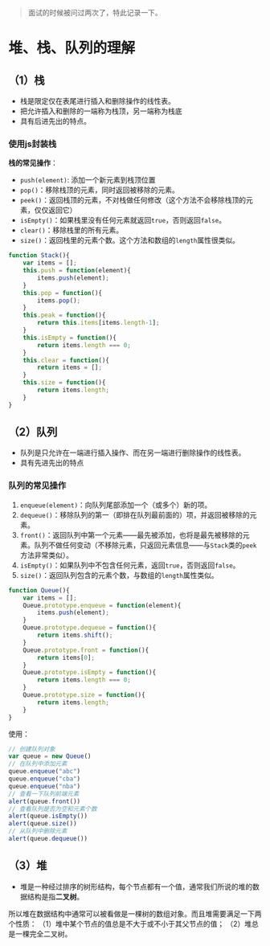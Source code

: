 > 面试的时候被问过两次了，特此记录一下。

# 堆、栈、队列的理解

## （1）栈

- 栈是限定仅在表尾进行插入和删除操作的线性表。
- 把允许插入和删除的一端称为栈顶，另一端称为栈底
- 具有后进先出的特点。

### 使用js封装栈

**栈的常见操作**：

- `push(element)`: 添加一个新元素到栈顶位置
- `pop()`：移除栈顶的元素，同时返回被移除的元素。
- `peek()`：返回栈顶的元素，不对栈做任何修改（这个方法不会移除栈顶的元素，仅仅返回它）
- `isEmpty()`：如果栈里没有任何元素就返回`true`，否则返回`false`。
- `clear()`：移除栈里的所有元素。
- `size()`：返回栈里的元素个数。这个方法和数组的`length`属性很类似。

```javascript
function Stack(){
    var items = [];
    this.push = function(element){
        items.push(element);
    }
    this.pop = function(){
        items.pop();
    }
    this.peak = function(){
        return this.items[items.length-1];
    }
    this.isEmpty = function(){
        return items.length === 0;
    }
    this.clear = function(){
        return items = [];
    }
    this.size = function(){
        return items.length;
    }
}
```

## （2）队列

- 队列是只允许在一端进行插入操作、而在另一端进行删除操作的线性表。
- 具有先进先出的特点

### 队列的常见操作

1. `enqueue(element)`：向队列尾部添加一个（或多个）新的项。
2. `dequeue()`：移除队列的第一（即排在队列最前面的）项，并返回被移除的元素。
3. `front()`：返回队列中第一个元素——最先被添加，也将是最先被移除的元素。队列不做任何变动（不移除元素，只返回元素信息——与`Stack`类的`peek`方法非常类似）。
4. `isEmpty()`：如果队列中不包含任何元素，返回`true`，否则返回`false`。
5. `size()`：返回队列包含的元素个数，与数组的`length`属性类似。

```javascript
function Queue(){
    var items = [];
    Queue.prototype.enqueue = function(element){
        items.push(element);
    }
    Queue.prototype.dequeue = function(){
        return items.shift();
    }
    Queue.prototype.front = function(){
        return items[0];
    }
    Queue.prototype.isEmpty = function(){
        return items.length === 0;
    }
    Queue.prototype.size = function(){
        return items.length;
    }
}
```

使用：

```javascript
// 创建队列对象
var queue = new Queue()
// 在队列中添加元素
queue.enqueue("abc")
queue.enqueue("cba")
queue.enqueue("nba")
// 查看一下队列前端元素
alert(queue.front())
// 查看队列是否为空和元素个数
alert(queue.isEmpty())
alert(queue.size())
// 从队列中删除元素
alert(queue.dequeue())
```

## （3）堆

- 堆是一种经过排序的树形结构，每个节点都有一个值，通常我们所说的堆的数据结构是指**二叉树**。

所以堆在数据结构中通常可以被看做是一棵树的数组对象。而且堆需要满足一下两个性质：
（1）堆中某个节点的值总是不大于或不小于其父节点的值；
（2）堆总是一棵完全二叉树。